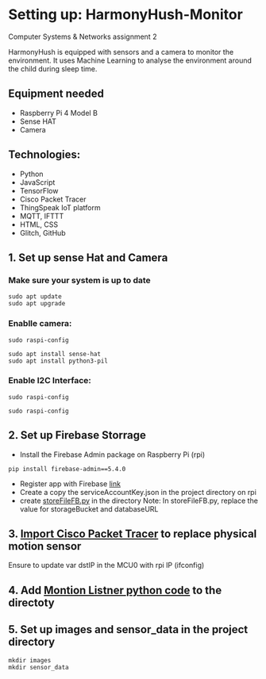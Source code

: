 # Setting up: HarmonyHush-Monitor 
Computer Systems &amp; Networks assignment 2

<p>HarmonyHush is equipped with sensors and a camera to monitor the environment. It uses Machine Learning to analyse the environment around the child during sleep time.</p>

## Equipment needed
- Raspberry Pi 4 Model B
- Sense HAT
- Camera

## Technologies:
- Python
- JavaScript
- TensorFlow
- Cisco Packet Tracer
- ThingSpeak IoT platform
- MQTT, IFTTT
- HTML, CSS
- Glitch, GitHub

## 1. Set up sense Hat and Camera
### Make sure your system is up to date 
```
sudo apt update
sudo apt upgrade
```

### Enablle camera:
```
sudo raspi-config

sudo apt install sense-hat
sudo apt install python3-pil
```
### Enable I2C Interface:
```
sudo raspi-config

sudo raspi-config
```

## 2. Set up Firebase Storrage

- Install the Firebase Admin package on Raspberry Pi (rpi)
```
pip install firebase-admin==5.4.0
```
- Register app with Firebase [link](https://firebase.google.com/docs/web/setup)
- Create a copy the serviceAccountKey.json in the project directory on rpi
- create [storeFileFB.py](https://github.com/Ruslan-Zhabskyi/HarmonyHush-Monitor/blob/main/storeFileFB.py) in the directory
Note: In storeFileFB.py, replace the value for storageBucket and databaseURL

## 3. [Import Cisco Packet Tracer](https://github.com/Ruslan-Zhabskyi/HarmonyHush-Monitor/blob/main/motion_detector.pkt) to replace physical motion sensor
Ensure to update var dstIP in the MCU0 with rpi IP (ifconfig)

## 4. Add [Montion Listner python code](https://github.com/Ruslan-Zhabskyi/HarmonyHush-Monitor/blob/main/udpMotionListner.py) to the directoty

## 5. Set up images and sensor_data in the project directory
```
mkdir images
mkdir sensor_data
```




